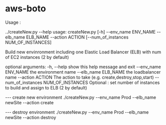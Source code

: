 # aws-boto
Usage : 

../createNew.py --help
usage: createNew.py [-h] --env_name ENV_NAME --elb_name ELB_NAME --action ACTION [--num_of_instances NUM_OF_INSTANCES]

Build new envinronment including one Elastic Load Balancer (ELB) with num of EC2 instances (2 by default)

optional arguments:
  -h, --help            show this help message and exit
  --env_name ENV_NAME   the environment name
  --elb_name ELB_NAME   the loadbalancer name
  --action ACTION       The action to take (e.g. create,destroy,stop,start)
  --num_of_instances NUM_OF_INSTANCES
                        Optional : set number of instances to build and assign to ELB (2 by default)

--- create new environment 
./createNew.py  --env_name Prod --elb_name newSite --action create

--- destroy environment 
./createNew.py  --env_name Prod --elb_name newSite --action destroy




